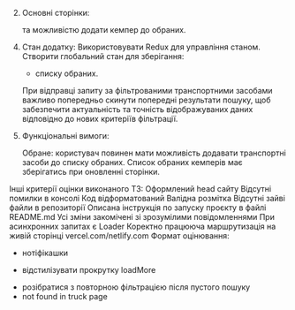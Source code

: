 <!-- Загальна інформація: Мета проєкту – створити фронтенд частину веб-додатку для
компанії "TravelTrucks", яка займається орендою кемперів.  -->

<!-- Веб-додаток повинен
включати кілька сторінок, серед яких домашня сторінка, сторінка каталогу і
сторінка окремого кемпера з відгуками і формою для бронювання. -->

<!-- Для реалізації функціоналу роботи з оголошеннями про кемпери у вашому
фронтенд-додатку, використовуйте готовий бекенд API, який доступний за
посиланням: https://66b1f8e71ca8ad33d4f5f63e.mockapi.io/campers -->

<!-- Основні його ендпоінти: 
GET /campers для отримання всіх оголошень (можна додати
параметри для фільтрації)  -->

<!-- GET /campers/:id для отримання деталей оголошення за
його ID -->

<!-- Вимоги до проєкту: -->

<!-- 1. Фреймворк та бібліотеки: -->
   <!-- Робота виконана з використанням бандлеру Vite на React. -->

   <!-- Redux для управління станом. -->

   <!-- React Router для маршрутизації. -->

   <!-- Для запитів використовується бібліотека Axios. -->

   <!-- Будь-яка CSS бібліотека на вибір (наприклад, CSS модулі, styled-components, MUI тощо). -->

2. Основні сторінки:
   <!-- Домашня сторінка: повинна містити банер з основним закликом до дії. -->
   
   <!-- Каталог: сторінка, де відображаються всі доступні транспортні засоби з
   можливістю фільтрації за певними критеріями (локація, тип транспорту,
   наявність кондиціонера, кухні тощо)  -->
   
   та можливістю додати кемпер до обраних.
   
   <!-- Сторінка окремого кемпера: сторінка з детальним описом обраного кемпера,
   галереєю фотографій, відгуками користувачів, формою для бронювання. Для опиcу
   характеристик використовуй наступні властивості, якщо вони присутні на
   данному кемпері: transmission, engine, AC, bathroom, kitchen, TV, radio,
   refrigerator, microwave, gas, water.  -->
   
   <!-- Для опиcу деталей використовуй наступні
   властивості: form, length, width, height, tank, consumption. -->

<!-- 3. Маршрутизація: -->
<!-- / - Домашня сторінка. -->
<!-- /catalog - Сторінка каталогу. -->
<!-- /catalog/:id- Сторінка окремого кемпера. -->

4. Стан додатку: Використовувати Redux для управління станом. Створити
   глобальний стан для зберігання:
   <!-- - списку транспортних засобів,  -->
   <!-- - стану фільтрів  -->
   - списку обраних. 
   
   При відправці запиту за фільтрованими транспортними засобами
   важливо попередньо скинути попередні результати пошуку, щоб забезпечити
   актуальність та точність відображуваних даних відповідно до нових критеріїв
   фільтрації.

5. Функціональні вимоги:
   <!-- Перехід на сторінку каталогу: користувач повинен мати можливість натиснути на кнопку "View Now" на головній сторінці, щоб перейти на сторінку каталогу. -->

   <!-- Фільтрація транспортних засобів: користувач повинен мати можливість
   фільтрувати транспортні засоби за: локацією (текстове поле) типом кузова
   (може бути обрано один тип кузова) наявністю кондиціонера, кухні, та іншими
   критеріями (може бути обрано декілька критеріїв).  -->
   
   Обране: користувач повинен
   мати можливість додавати транспортні засоби до списку обраних. Список обраних
   кемперів має зберігатись при оновленні сторінки. 
   
   <!-- Ціна оренди має бути
   прописана одним значенням (наприклад, 8000). В UI - виведено через кому
   (8000,00).  -->
   
   <!-- Перехід на сторінку деталей: користувач повинен мати можливість
   натиснути на кнопку "Show more" на картці транспортного засобу на сторінці
   каталогу, щоб перейти в новій вкладці браузера на сторінку з детальним описом
   цього транспортного засобу.  -->
   
   <!-- Довантаження карток: на сторінці каталогу повинна
   бути кнопка "Load More",  -->
   
   <!-- при кліку на яку завантажуються додаткові картки
   транспортних засобів з урахуванням обраних фільтрів.  -->
   
   <!-- Відгуки: на сторінці
   окремого кемпера повинні відображатися відгуки інших користувачів, які
   оцінюють кемпер за п'ятизірковою шкалою.  -->
   
   <!-- Форма бронювання: користувач повинен
   мати можливість забронювати кемпер, заповнивши форму на сторінці окремого
   кемпера. Результатом вдалої відправки форми має бути нотифікація про вдале
   бронювання. -->

<!-- 6. Дизайн: Дотримуватись наданого макету. Верстка повинна бути виконана для
   десктопної версії. Адаптивність можна реалізувати за бажанням. -->

<!-- 7. Розробка: -->
   <!-- Використовувати компонентний підхід. -->
   <!-- Дотримуватись принципу DRY (Don't Repeat Yourself). -->
   <!-- Писати чистий та читабельний код з коментарями там, де це необхідно. -->
   <!-- Проєкт задеплоєний (на vercel.com або netlify.com) -->

Інші критерії оцінки виконаного ТЗ: Оформлений head сайту Відсутні помилки в
консолі Код відформатований Валідна розмітка Відсутні зайві файли в репозиторії
Описана інструкція по запуску проєкту в файлі README.md Усі зміни закомічені зі
зрозумілими повідомленнями При асинхронних запитах є Loader Коректно працююча
маршрутизація на живій сторінці vercel.com/netlify.com Формат оцінювання:




<!-- - Пагінація -->
<!-- - календар -->
<!-- - фільтрація -->
<!-- - переробити тип двигуна -->
<!-- - лоадери  -->
- нотіфікашки
<!-- - відступи в слайдері -->
<!-- - шрифт -->
- відстилізувати прокрутку loadMore
<!-- - aдаптив (доробити) -->
<!-- - додавання в обрані -->
- розібратися з повторною фільтрацією після пустого пошуку
- not found in truck page
<!-- - пустий фільтр -->
<!-- - favicon -->


